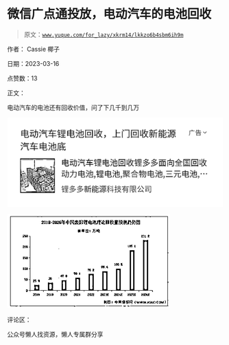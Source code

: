 # 微信广点通投放，电动汽车的电池回收

> 原文：[`www.yuque.com/for_lazy/xkrm14/lkkzo6b4sbm6ih9m`](https://www.yuque.com/for_lazy/xkrm14/lkkzo6b4sbm6ih9m)

作者： Cassie 椰子

日期：2023-03-16

点赞数：13

正文：

电动汽车的电池还有回收价值，问了下几千到几万

![](img/e886c66c6d99a96b181673cea2e5037b.png)  

![](img/3e7a7a3883b586633247305b77639fce.png)  

评论区：

公众号懒人找资源，懒人专属群分享

